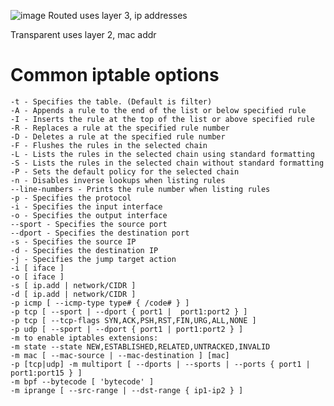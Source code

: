 ![image](https://github.com/user-attachments/assets/dab33daa-0b29-4f11-9079-31d8523d88b6)
  Routed uses layer 3, ip addresses

  Transparent uses layer 2, mac addr

# Common iptable options

    -t - Specifies the table. (Default is filter)
    -A - Appends a rule to the end of the list or below specified rule
    -I - Inserts the rule at the top of the list or above specified rule
    -R - Replaces a rule at the specified rule number
    -D - Deletes a rule at the specified rule number
    -F - Flushes the rules in the selected chain
    -L - Lists the rules in the selected chain using standard formatting
    -S - Lists the rules in the selected chain without standard formatting
    -P - Sets the default policy for the selected chain
    -n - Disables inverse lookups when listing rules
    --line-numbers - Prints the rule number when listing rules
    -p - Specifies the protocol
    -i - Specifies the input interface
    -o - Specifies the output interface
    --sport - Specifies the source port
    --dport - Specifies the destination port
    -s - Specifies the source IP
    -d - Specifies the destination IP
    -j - Specifies the jump target action
    -i [ iface ]
    -o [ iface ]    
    -s [ ip.add | network/CIDR ]    
    -d [ ip.add | network/CIDR ]
    -p icmp [ --icmp-type type# { /code# } ]
    -p tcp [ --sport | --dport { port1 |  port1:port2 } ]
    -p tcp [ --tcp-flags SYN,ACK,PSH,RST,FIN,URG,ALL,NONE ]
    -p udp [ --sport | --dport { port1 | port1:port2 } ]
    -m to enable iptables extensions:
    -m state --state NEW,ESTABLISHED,RELATED,UNTRACKED,INVALID
    -m mac [ --mac-source | --mac-destination ] [mac]
    -p [tcp|udp] -m multiport [ --dports | --sports | --ports { port1 | port1:port15 } ]
    -m bpf --bytecode [ 'bytecode' ]
    -m iprange [ --src-range | --dst-range { ip1-ip2 } ]
    
    
    









